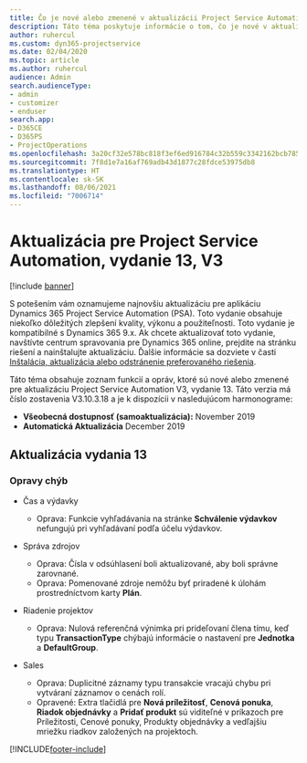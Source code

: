 ```yaml
---
title: Čo je nové alebo zmenené v aktualizácii Project Service Automation, vydanie 13, V3
description: Táto téma poskytuje informácie o tom, čo je nové v aktualizácii Project Service Automation, vydanie 13, V3.
author: ruhercul
ms.custom: dyn365-projectservice
ms.date: 02/04/2020
ms.topic: article
ms.author: ruhercul
audience: Admin
search.audienceType:
- admin
- customizer
- enduser
search.app:
- D365CE
- D365PS
- ProjectOperations
ms.openlocfilehash: 3a20cf32e578bc818f3ef6ed916784c32b559c3342162bcb7857f5e9cc520d9c
ms.sourcegitcommit: 7f8d1e7a16af769adb43d1877c28fdce53975db8
ms.translationtype: HT
ms.contentlocale: sk-SK
ms.lasthandoff: 08/06/2021
ms.locfileid: "7006714"
---
```

# <a name="project-service-automation-update-release-13-v3"></a>Aktualizácia pre Project Service Automation, vydanie 13, V3

[!include [banner](../includes/psa-now-project-operations.md)]

S potešením vám oznamujeme najnovšiu aktualizáciu pre aplikáciu Dynamics 365 Project Service Automation (PSA). Toto vydanie obsahuje niekoľko dôležitých zlepšení kvality, výkonu a použiteľnosti. Toto vydanie je kompatibilné s Dynamics 365 9.x. Ak chcete aktualizovať toto vydanie, navštívte centrum spravovania pre Dynamics 365 online, prejdite na stránku riešení a nainštalujte aktualizáciu. Ďalšie informácie sa dozviete v časti [Inštalácia, aktualizácia alebo odstránenie preferovaného riešenia](/power-platform/admin/install-remove-preferred-solution).

Táto téma obsahuje zoznam funkcií a opráv, ktoré sú nové alebo zmenené pre aktualizáciu Project Service Automation V3, vydanie 13. Táto verzia má číslo zostavenia V3.10.3.18 a je k dispozícii v nasledujúcom harmonograme:

- **Všeobecná dostupnosť (samoaktualizácia):** November 2019
- **Automatická Aktualizácia** December 2019


## <a name="update-release-13"></a>Aktualizácia vydania 13 

### <a name="bug-fixes"></a>Opravy chýb

- Čas a výdavky

     - Oprava: Funkcie vyhľadávania na stránke **Schválenie výdavkov** nefungujú pri vyhľadávaní podľa účelu výdavkov.

- Správa zdrojov

     - Oprava: Čísla v odsúhlasení boli aktualizované, aby boli správne zarovnané.
     - Oprava: Pomenované zdroje nemôžu byť priradené k úlohám prostredníctvom karty **Plán**.

- Riadenie projektov

     - Oprava: Nulová referenčná výnimka pri prideľovaní člena tímu, keď typu **TransactionType** chýbajú informácie o nastavení pre **Jednotka** a **DefaultGroup**.

- Sales

     - Oprava: Duplicitné záznamy typu transakcie vracajú chybu pri vytváraní záznamov o cenách rolí.
     - Opravené: Extra tlačidlá pre **Nová príležitosť**, **Cenová ponuka**, **Riadok objednávky** a **Pridať produkt** sú viditeľné v príkazoch pre Príležitosti, Cenové ponuky, Produkty objednávky a vedľajšiu mriežku riadkov založených na projektoch.




[!INCLUDE[footer-include](../includes/footer-banner.md)]